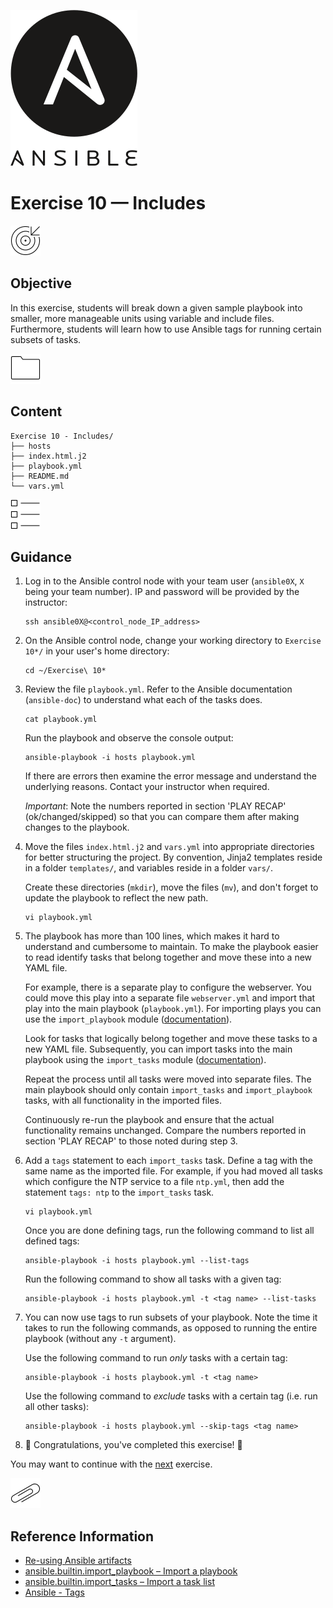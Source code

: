 ![Ansible logo](../img/ansible.png)

# Exercise 10 — Includes

![Goals](../img/goals.png)

## Objective

In this exercise, students will break down a given sample playbook into smaller, more manageable units using variable and include files. Furthermore, students will learn how to use Ansible tags for running certain subsets of tasks.

![Folder](../img/folder.png)

## Content

    Exercise 10 - Includes/
    ├── hosts
    ├── index.html.j2
    ├── playbook.yml
    ├── README.md
    └── vars.yml

![List](../img/list--checkbox.png)

## Guidance

1.  Log in to the Ansible control node with your team user (`ansible0X`, `X` being your team number). IP and password will be provided by the instructor:

    ```shell
    ssh ansible0X@<control_node_IP_address>
    ```

2.  On the Ansible control node, change your working directory to `Exercise 10*/` in your user's home directory:

    ```shell
    cd ~/Exercise\ 10*
    ```

3.  Review the file `playbook.yml`. Refer to the Ansible documentation (`ansible-doc`) to understand what each of the tasks does.

    ```shell
    cat playbook.yml
    ```

    Run the playbook and observe the console output:

    ```shell
    ansible-playbook -i hosts playbook.yml
    ```

    If there are errors then examine the error message and understand the underlying reasons. Contact your instructor when required.

    _Important_: Note the numbers reported in section 'PLAY RECAP' (ok/changed/skipped) so that you can compare them after making changes to the playbook.

4.  Move the files `index.html.j2` and `vars.yml` into appropriate directories for better structuring the project. By convention, Jinja2 templates reside in a folder `templates/`, and variables reside in a folder `vars/`.

    Create these directories (`mkdir`), move the files (`mv`), and don't forget to update the playbook to reflect the new path.

    ```shell
    vi playbook.yml
    ```

5.  The playbook has more than 100 lines, which makes it hard to understand and cumbersome to maintain. To make the playbook easier to read identify tasks that belong together and move these into a new YAML file.

    For example, there is a separate play to configure the webserver. You could move this play into a separate file `webserver.yml` and import that play into the main playbook (`playbook.yml`). For importing plays you can use the `import_playbook` module ([documentation](https://docs.ansible.com/ansible/latest/collections/ansible/builtin/import_playbook_module.html)).

    Look for tasks that logically belong together and move these tasks to a new YAML file. Subsequently, you can import tasks into the main playbook using the `import_tasks` module ([documentation](https://docs.ansible.com/ansible/latest/collections/ansible/builtin/import_tasks_module.html)).

    Repeat the process until all tasks were moved into separate files. The main playbook should only contain `import_tasks` and `import_playbook` tasks, with all functionality in the imported files.

    Continuously re-run the playbook and ensure that the actual functionality remains unchanged. Compare the numbers reported in section 'PLAY RECAP' to those noted during step 3.

6.  Add a `tags` statement to each `import_tasks` task. Define a tag with the same name as the imported file. For example, if you had moved all tasks which configure the NTP service to a file `ntp.yml`, then add the statement `tags: ntp` to the `import_tasks` task.

    ```shell
    vi playbook.yml
    ```

    Once you are done defining tags, run the following command to list all defined tags:

    ```shell
    ansible-playbook -i hosts playbook.yml --list-tags
    ```

    Run the following command to show all tasks with a given tag:

    ```shell
    ansible-playbook -i hosts playbook.yml -t <tag name> --list-tasks
    ```

7.  You can now use tags to run subsets of your playbook. Note the time it takes to run the following commands, as opposed to running the entire playbook (without any `-t` argument).

    Use the following command to run _only_ tasks with a certain tag:

    ```shell
    ansible-playbook -i hosts playbook.yml -t <tag name>
    ```

    Use the following command to _exclude_ tasks with a certain tag (i.e. run all other tasks):

    ```shell
    ansible-playbook -i hosts playbook.yml --skip-tags <tag name>
    ```

8.  🎉 Congratulations, you've completed this exercise! 🎉

You may want to continue with the [next](../Exercise%2099%20-%20Freestyle%20Lab) exercise.

![Paper clip](../img/paper--clip.png)

## Reference Information

- [Re-using Ansible artifacts](https://docs.ansible.com/ansible/latest/user_guide/playbooks_reuse.html)
- [ansible.builtin.import_playbook – Import a playbook](https://docs.ansible.com/ansible/latest/collections/ansible/builtin/import_playbook_module.html)
- [ansible.builtin.import_tasks – Import a task list](https://docs.ansible.com/ansible/latest/collections/ansible/builtin/import_tasks_module.html)
- [Ansible - Tags](https://docs.ansible.com/ansible/latest/user_guide/playbooks_tags.html)

